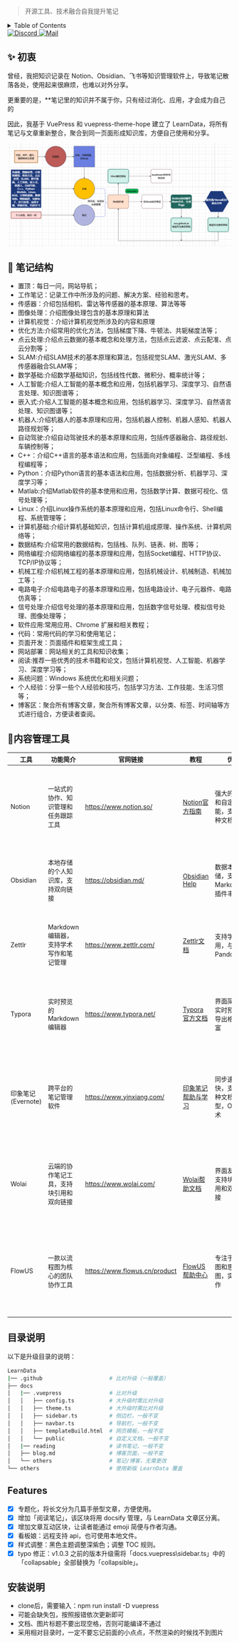 > 开源工具、技术融合自我提升笔记

<!-- TABLE OF CONTENTS 有序为<ol>，无序为<ul> -->
<details>
  <summary>Table of Contents</summary>
  <ul>
    <li><a href="#-初衷">✨ 初衷</a></li>
    <li><a href="#-笔记结构">🧱 笔记结构</a></li>
    <li><a href="#-内容管理工具">🍥 内容管理工具</a></li>
    <li><a href="#-目录介绍">🔣 目录介绍</a></li>
    <li><a href="#-特性">:📚 目录介绍</a></li>
    <li><a href="#-安装说明">:📌 安装说明</a></li>
  </ul>
</details>

<a href="https://discord.gg/PZTQfJ4GjX">
   <img src="http://tc.seoipo.com/2022-12-04-11-56-44.svg" alt="Discord">
</a>
<a href="mailto:learndata@newzone.top">
   <img src="http://tc.seoipo.com/2022-12-04-11-58-19.svg" alt="Mail">
</a>

## ✨ 初衷

曾经，我把知识记录在 Notion、Obsidian、飞书等知识管理软件上，导致笔记散落各处，使用起来很麻烦，也难以对外分享。

更重要的是，**笔记里的知识并不属于你，只有经过消化、应用，才会成为自己的

因此，我基于 VuePress 和 vuepress-theme-hope 建立了 LearnData，将所有笔记与文章重新整合，聚合到同一页面形成知识库，方便自己使用和分享。

![框架](./photo/1.png)

## 🧱 笔记结构

- 置顶：每日一问，网站导航；
- 工作笔记：记录工作中所涉及的问题、解决方案、经验和思考。
- 传感器：介绍包括相机、雷达等传感器的基本原理、算法等等
- 图像处理：介绍图像处理包含的基本原理和算法
- 计算机视觉：介绍计算机视觉所涉及的内容和原理
- 优化方法:介绍常用的优化方法，包括梯度下降、牛顿法、共轭梯度法等；
- 点云处理:介绍点云数据的基本概念和处理方法，包括点云滤波、点云配准、点云分割等；
- SLAM:介绍SLAM技术的基本原理和算法，包括视觉SLAM、激光SLAM、多传感器融合SLAM等；
- 数学基础:介绍数学基础知识，包括线性代数、微积分、概率统计等；
- 人工智能:介绍人工智能的基本概念和应用，包括机器学习、深度学习、自然语言处理、知识图谱等；
- 嵌入式:介绍人工智能的基本概念和应用，包括机器学习、深度学习、自然语言处理、知识图谱等；
- 机器人:介绍机器人的基本原理和应用，包括机器人控制、机器人感知、机器人路径规划等；
- 自动驾驶:介绍自动驾驶技术的基本原理和应用，包括传感器融合、路径规划、车辆控制等；
- C++：介绍C++语言的基本语法和应用，包括面向对象编程、泛型编程、多线程编程等；
- Python：介绍Python语言的基本语法和应用，包括数据分析、机器学习、深度学习等；
- Matlab:介绍Matlab软件的基本使用和应用，包括数学计算、数据可视化、信号处理等；
- Linux：介绍Linux操作系统的基本原理和应用，包括Linux命令行、Shell编程、系统管理等；
- 计算机基础:介绍计算机基础知识，包括计算机组成原理、操作系统、计算机网络等；
- 数据结构:介绍常用的数据结构，包括栈、队列、链表、树、图等；
- 网络编程:介绍网络编程的基本原理和应用，包括Socket编程、HTTP协议、TCP/IP协议等；
- 机械工程:介绍机械工程的基本原理和应用，包括机械设计、机械制造、机械加工等；
- 电路电子:介绍电路电子的基本原理和应用，包括电路设计、电子元器件、电路仿真等；
- 信号处理:介绍信号处理的基本原理和应用，包括数字信号处理、模拟信号处理、图像处理等；
- 软件应用:常用应用、Chrome 扩展和相关教程；
- 代码：常用代码的学习和使用笔记；
- 页面开发：页面插件和框架生成工具；
- 网站部署：网站相关的工具和知识收集；
- 阅读:推荐一些优秀的技术书籍和论文，包括计算机视觉、人工智能、机器学习、深度学习等；
- 系统问题：Windows 系统优化和相关问题；
- 个人经验：分享一些个人经验和技巧，包括学习方法、工作技能、生活习惯等；
- 博客区：聚合所有博客文章，聚合所有博客文章，以分类、标签、时间轴等方式进行组合，方便读者查阅。
## 📃内容管理工具
| 工具 | 功能简介 | 官网链接 | 教程 | 优点 | 缺点 |
| --- | --- | --- | --- | --- | --- |
| Notion | 一站式的协作、知识管理和任务跟踪工具 | https://www.notion.so/ | [Notion官方指南](https://www.notion.so/Notion-Guide-d54e330aee2747e39f8d8aa7b9cde173) | 强大的模板和自定义功能，支持多种文档类型 | 免费版功能受限，有时会出现同步延迟 |
| Obsidian | 本地存储的个人知识库，支持双向链接 | https://obsidian.md/ | [Obsidian Help](https://help.obsidian.md/) | 数据本地存储，支持Markdown，插件丰富 | 不支持在线协作，界面稍显复杂 |
| Zettlr | Markdown编辑器，支持学术写作和笔记管理 | https://www.zettlr.com/ | [Zettlr文档](https://docs.zettlr.com/) | 支持学术引用，与Pandoc集成 | 不支持云同步，界面较为简陋 |
| Typora | 实时预览的Markdown编辑器 | https://www.typora.net/ | [Typora官方文档](https://support.typora.io/) | 界面简洁，实时预览，导出格式丰富 | 不支持云同步和协作，功能相对简单 |
| 印象笔记 (Evernote) | 跨平台的笔记管理软件 | https://www.yinxiang.com/ | [印象笔记帮助与学习](https://help.yinxiang.com) | 同步速度快，支持多种文档类型，OCR技术 | 免费版功能受限，部分用户反映搜索不准确 |
| Wolai | 云端的协作笔记工具，支持块引用和双向链接 | https://www.wolai.com/ | [Wolai帮助文档](https://help.wolai.com/) | 界面友好，支持块级引用和双向链接 | 服务器在中国，可能受到网络波动影响 |
| FlowUS | 一款以流程图为核心的团队协作工具 | https://www.flowus.cn/product | [FlowUS帮助中心](https://www.flowus.cn/help) | 专注于流程图和思维导图，实时协作 | 缺乏全面的文本编辑功能，适用场景较为局限 |

## 目录说明

以下是升级目录的说明：

```bash
LearnData
|── .github                     # 比对升级（一般覆盖）
├── docs
│   |── .vuepress               # 比对升级
│   │   ├── config.ts           # 大升级时需比对升级
│   │   ├── theme.ts            # 大升级时需比对升级
│   │   ├── sidebar.ts          # 侧边栏，一般不变
│   │   ├── navbar.ts           # 导航栏，一般不变
│   │   ├── templateBuild.html  # 网页模板，一般不变
│   │   └── public              # 自定义文档，一般不变
│   |── reading                 # 读书笔记，一般不变
│   ├── blog.md                 # 博客页面，一般不变
│   └── others                  # 笔记/博客，无需更改
└── others                      # 使用新版 LearnData 覆盖
```

## Features

- [x] 专题化，将长文分为几篇手册型文章，方便使用。
- [x] 增加「阅读笔记」，该区块将用 docsify 管理，与 LearnData 文章区分离。
- [x] 增加文章互动区块，让读者能通过 emoji 简便与作者沟通。
- [x] 看板娘：远程支持 api，也可使用本地文件。
- [x] 样式调整：黑色主题调整深紫色；调整 TOC 规则。
- [x] typo 修正：v1.0.3 之前的版本升级需将「docs\.vuepress\sidebar.ts」中的「collapsable」全部替换为「collapsible」。

## 安装说明
- clone后，需要输入：npm run install -D vuepress
- 可能会缺失包，按照报错依次更新即可
- 文档、图片标题不要出现空格，否则可能编译不通过
- 采用相对目录时，一定不要忘记前面的小点点，不然渲染的时候找不到图片